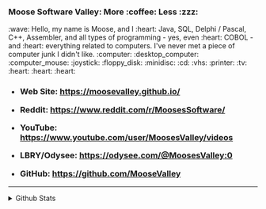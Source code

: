 <h3>Moose Software Valley: More :coffee: Less :zzz:</h3>
:wave: Hello, my name is Moose, and I :heart: Java, SQL, Delphi / Pascal, C++, Assembler, and all types of programming -
yes, even :heart: COBOL - and :heart: everything related to computers.  I've never met a piece of computer junk I didn't like.
:computer:
:desktop_computer:
:computer_mouse:
:joystick:
:floppy_disk:
:minidisc:
:cd:
:vhs:
:printer:
:tv:
:heart: :heart: :heart:

<p>
<UL>
<h3>
<p><LI> Web Site:
	<a target=_blank href="https://moosevalley.github.io/"> https://moosevalley.github.io/</a>
	</LI></p>

<!--
<p><LI> Web Site Link #2 (Rebrandly redirector):
	<a target=_blank href="https://rebrand.ly/MoosesSoftware"> https://rebrand.ly/MoosesSoftware</a>
	</LI></p>

<p><LI> Web Site Link #3 (InfinityFree web host):
	<a target=_blank href="http://MoosesSoftware.epizy.com"> http://MoosesSoftware.epizy.com</a>
	</LI></p>
-->

<!--<p><LI> Reddit r/MoosesSoftware:-->
<p><LI> Reddit:
	<a target=_blank href="https://www.reddit.com/r/MoosesSoftware/"> https://www.reddit.com/r/MoosesSoftware/</a>
	</LI></p>

<!--<p><LI>MoosesValley YouTube Channel:-->
<p><LI> YouTube:
	<a target=_blank href="https://www.youtube.com/user/MoosesValley/videos"> https://www.youtube.com/user/MoosesValley/videos</a>
	</LI></p>

<!--<p><LI>MoosesValley LBRY/Odysee Channel (like YouTube but much better):-->
<p><LI> LBRY/Odysee:
	<a target=_blank href="https://odysee.com/@MoosesValley:0"> https://odysee.com/@MoosesValley:0</a>
	</LI></p>

<!--<p><LI> Moose's GitHub (the current page):-->
<p><LI> GitHub:
	<a target=_blank href="https://github.com/MooseValley"> https://github.com/MooseValley</a>
	</LI></p>


</h3>
</UL>
</p>


<hr>
<details>
	<summary> Github Stats</summary>
	<p align="center">
		<img src="https://github-readme-stats.vercel.app/api?username=MooseValley&show_icons=true" />
	</p>
</details>

<!--
<details>
	<summary> Programming Language Stats</summary>
	<p align="center">
		<img src="https://wakatime.com/share/::::::api key:::::" />
	</p>
</details>
-->


<!--
**MooseValley/MooseValley** is a ? _special_ ? repository because its `README.md` (this file) appears on your GitHub profile.

Here are some ideas to get you started:

- ?? I’m currently working on ...
- ?? I’m currently learning ...
- ?? I’m looking to collaborate on ...
- ?? I’m looking for help with ...
- ?? Ask me about ...
- ?? How to reach me: ...
- ?? Pronouns: ...
- ? Fun fact: ...

 Here's an example of a perfectly valid, yet scrappy-looking table in Markdown:

Column 1 | Column 2 | Column 3
--- | --- | ---
**Things** | _Don't_ | [Need](http://makeuseof.com)
To | *__Look__* | `Pretty`


-->

